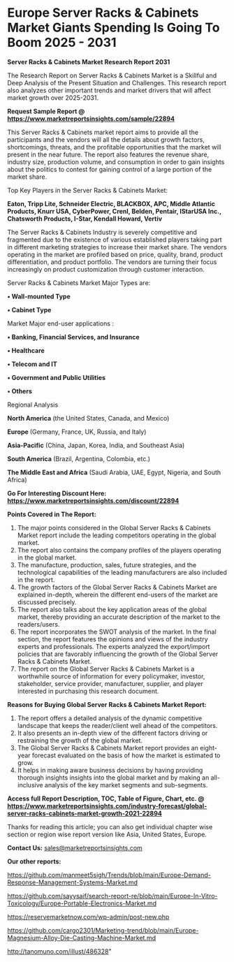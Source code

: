 # Europe Server Racks & Cabinets Market Giants Spending Is Going To Boom 2025 - 2031

<strong>Server Racks & Cabinets Market Research Report 2031</strong>

The Research Report on Server Racks & Cabinets Market is a Skillful and Deep Analysis of the Present Situation and Challenges. This research report also analyzes other important trends and market drivers that will affect market growth over 2025-2031.

<strong>Request Sample Report @ <a href=https://www.marketreportsinsights.com/sample/22894>https://www.marketreportsinsights.com/sample/22894</a></strong>

This Server Racks & Cabinets market report aims to provide all the participants and the vendors will all the details about growth factors, shortcomings, threats, and the profitable opportunities that the market will present in the near future. The report also features the revenue share, industry size, production volume, and consumption in order to gain insights about the politics to contest for gaining control of a large portion of the market share.

Top Key Players in the Server Racks & Cabinets Market:

<strong>Eaton, Tripp Lite, Schneider Electric, BLACKBOX, APC, Middle Atlantic Products, Knurr USA, CyberPower, Crenl, Belden, Pentair, IStarUSA Inc., Chatsworth Products, I-Star, Kendall Howard, Vertiv</strong>

The Server Racks & Cabinets Industry is severely competitive and fragmented due to the existence of various established players taking part in different marketing strategies to increase their market share. The vendors operating in the market are profiled based on price, quality, brand, product differentiation, and product portfolio. The vendors are turning their focus increasingly on product customization through customer interaction.

Server Racks & Cabinets Market Major Types are:

<strong>• Wall-mounted Type

• Cabinet Type</strong>

Market Major end-user applications :

<strong>• Banking, Financial Services, and Insurance

• Healthcare

• Telecom and IT

• Government and Public Utilities

• Others</strong>

Regional Analysis

</u><strong><b>North America</b></strong> (the United States, Canada, and Mexico)

<strong><b>Europe </b></strong>(Germany, France, UK, Russia, and Italy)

<strong><b>Asia-Pacific</b></strong> (China, Japan, Korea, India, and Southeast Asia)

<strong><b>South America</b></strong> (Brazil, Argentina, Colombia, etc.)

<strong><b>The Middle East and Africa</b></strong> (Saudi Arabia, UAE, Egypt, Nigeria, and South Africa)

<strong>Go For Interesting Discount Here: <a href=https://www.marketreportsinsights.com/discount/22894>https://www.marketreportsinsights.com/discount/22894</a></strong>

<strong>Points Covered in The Report:</strong>
<ol>
  <li>The major points considered in the Global Server Racks & Cabinets Market report include the leading competitors operating in the global market.</li>
  <li>The report also contains the company profiles of the players operating in the global market.</li>
  <li>The manufacture, production, sales, future strategies, and the technological capabilities of the leading manufacturers are also included in the report.</li>
  <li>The growth factors of the Global Server Racks & Cabinets Market are explained in-depth, wherein the different end-users of the market are discussed precisely.</li>
  <li>The report also talks about the key application areas of the global market, thereby providing an accurate description of the market to the readers/users.</li>
  <li>The report incorporates the SWOT analysis of the market. In the final section, the report features the opinions and views of the industry experts and professionals. The experts analyzed the export/import policies that are favorably influencing the growth of the Global Server Racks & Cabinets Market.</li>
  <li>The report on the Global Server Racks & Cabinets Market is a worthwhile source of information for every policymaker, investor, stakeholder, service provider, manufacturer, supplier, and player interested in purchasing this research document.</li>
</ol>
<strong>Reasons for Buying Global Server Racks & Cabinets Market Report:</strong>

<ol>
  <li>The report offers a detailed analysis of the dynamic competitive landscape that keeps the reader/client well ahead of the competitors.</li>
  <li>It also presents an in-depth view of the different factors driving or restraining the growth of the global market.</li>
  <li>The Global Server Racks & Cabinets Market report provides an eight-year forecast evaluated on the basis of how the market is estimated to grow.</li>
  <li>It helps in making aware business decisions by having providing thorough insights insights into the global market and by making an all-inclusive analysis of the key market segments and sub-segments.</li>
</ol>
<strong>Access full Report Description, TOC, Table of Figure, Chart, etc. @ <a href=https://www.marketreportsinsights.com/industry-forecast/global-server-racks-cabinets-market-growth-2021-22894>https://www.marketreportsinsights.com/industry-forecast/global-server-racks-cabinets-market-growth-2021-22894</a></strong>


Thanks for reading this article; you can also get individual chapter wise section or region wise report version like Asia, United States, Europe.

<strong>Contact Us:</strong>
sales@marketreportsinsights.com

<strong>Our other reports:</strong>

<a href=https://github.com/manmeet5sigh/Trends/blob/main/Europe-Demand-Response-Management-Systems-Market.md>https://github.com/manmeet5sigh/Trends/blob/main/Europe-Demand-Response-Management-Systems-Market.md</a>

<a href=https://github.com/sayysaif/search-report-re/blob/main/Europe-In-Vitro-Toxicology/Europe-Portable-Electronics-Market.md>https://github.com/sayysaif/search-report-re/blob/main/Europe-In-Vitro-Toxicology/Europe-Portable-Electronics-Market.md</a>

<a href=https://reservemarketnow.com/wp-admin/post-new.php>https://reservemarketnow.com/wp-admin/post-new.php</a>

<a href=https://github.com/cargo2301/Marketing-trend/blob/main/Europe-Magnesium-Alloy-Die-Casting-Machine-Market.md>https://github.com/cargo2301/Marketing-trend/blob/main/Europe-Magnesium-Alloy-Die-Casting-Machine-Market.md</a>

<a href=http://tanomuno.com/illust/486328>http://tanomuno.com/illust/486328</a>"
